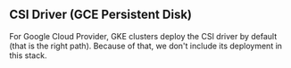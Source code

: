 ## CSI Driver (GCE Persistent Disk)

For Google Cloud Provider, GKE clusters deploy the CSI driver by default (that is the right path). Because of that, 
we don't include its deployment in this stack.
